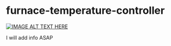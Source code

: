 # furnace-temperature-controller


[![IMAGE ALT TEXT HERE](http://img.youtube.com/vi/bsTQhCWisBk/0.jpg)](https://youtu.be/bsTQhCWisBk)

I will add info ASAP
